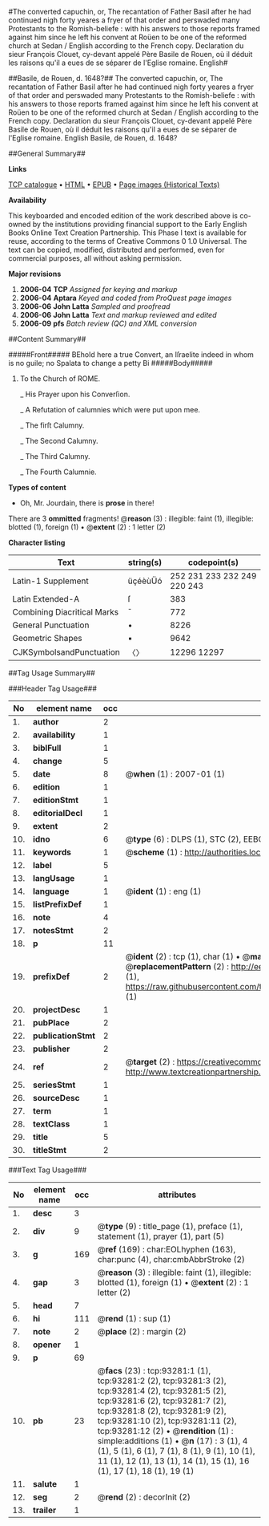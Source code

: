 #The converted capuchin, or, The recantation of Father Basil after he had continued nigh forty yeares a fryer of that order and perswaded many Protestants to the Romish-beliefe : with his answers to those reports framed against him since he left his convent at Roüen to be one of the reformed church at Sedan / English according to the French copy. Declaration du sieur François Clouet, cy-devant appelé Père Basile de Rouen, où il déduit les raisons qu'il a eues de se séparer de l'Eglise romaine. English#

##Basile, de Rouen, d. 1648?##
The converted capuchin, or, The recantation of Father Basil after he had continued nigh forty yeares a fryer of that order and perswaded many Protestants to the Romish-beliefe : with his answers to those reports framed against him since he left his convent at Roüen to be one of the reformed church at Sedan / English according to the French copy.
Declaration du sieur François Clouet, cy-devant appelé Père Basile de Rouen, où il déduit les raisons qu'il a eues de se séparer de l'Eglise romaine. English
Basile, de Rouen, d. 1648?

##General Summary##

**Links**

[TCP catalogue](http://www.ota.ox.ac.uk/tcp/)  • 
[HTML](http://tei.it.ox.ac.uk/tcp/Texts-HTML/free/A33/A33486.html)  • 
[EPUB](http://tei.it.ox.ac.uk/tcp/Texts-EPUB/free/A33/A33486.epub) • 
[Page images (Historical Texts)](https://data.historicaltexts.jisc.ac.uk/view?pubId=eebo-12747259e&pageId=eebo-12747259e-93281-1)

**Availability**

This keyboarded and encoded edition of the
	       work described above is co-owned by the institutions
	       providing financial support to the Early English Books
	       Online Text Creation Partnership. This Phase I text is
	       available for reuse, according to the terms of Creative
	       Commons 0 1.0 Universal. The text can be copied,
	       modified, distributed and performed, even for
	       commercial purposes, all without asking permission.

**Major revisions**

1. __2006-04__ __TCP__ *Assigned for keying and markup*
1. __2006-04__ __Aptara__ *Keyed and coded from ProQuest page images*
1. __2006-06__ __John Latta__ *Sampled and proofread*
1. __2006-06__ __John Latta__ *Text and markup reviewed and edited*
1. __2006-09__ __pfs__ *Batch review (QC) and XML conversion*

##Content Summary##

#####Front#####
BEhold here a true Convert, an Iſraelite
indeed in whom is no guile; no Spalata
to change a petty Bi
#####Body#####

1. To the Church of ROME.

    _ His Prayer upon his Converſion.

    _ A Refutation of calumnies which were
put upon mee.

    _ The firſt Calumny.

    _ The Second Calumny.

    _ The Third Calumny.

    _ The Fourth Calumnie.

**Types of content**

  * Oh, Mr. Jourdain, there is **prose** in there!

There are 3 **ommitted** fragments! 
 @__reason__ (3) : illegible: faint (1), illegible: blotted (1), foreign (1)  •  @__extent__ (2) : 1 letter (2)

**Character listing**


|Text|string(s)|codepoint(s)|
|---|---|---|
|Latin-1 Supplement|üçéèùÜó|252 231 233 232 249 220 243|
|Latin Extended-A|ſ|383|
|Combining             Diacritical Marks|̄|772|
|General Punctuation|•|8226|
|Geometric Shapes|▪|9642|
|CJKSymbolsandPunctuation|〈〉|12296 12297|

##Tag Usage Summary##

###Header Tag Usage###

|No|element name|occ|attributes|
|---|---|---|---|
|1.|__author__|2||
|2.|__availability__|1||
|3.|__biblFull__|1||
|4.|__change__|5||
|5.|__date__|8| @__when__ (1) : 2007-01 (1)|
|6.|__edition__|1||
|7.|__editionStmt__|1||
|8.|__editorialDecl__|1||
|9.|__extent__|2||
|10.|__idno__|6| @__type__ (6) : DLPS (1), STC (2), EEBO-CITATION (1), OCLC (1), VID (1)|
|11.|__keywords__|1| @__scheme__ (1) : http://authorities.loc.gov/ (1)|
|12.|__label__|5||
|13.|__langUsage__|1||
|14.|__language__|1| @__ident__ (1) : eng (1)|
|15.|__listPrefixDef__|1||
|16.|__note__|4||
|17.|__notesStmt__|2||
|18.|__p__|11||
|19.|__prefixDef__|2| @__ident__ (2) : tcp (1), char (1)  •  @__matchPattern__ (2) : ([0-9\-]+):([0-9IVX]+) (1), (.+) (1)  •  @__replacementPattern__ (2) : http://eebo.chadwyck.com/downloadtiff?vid=$1&page=$2 (1), https://raw.githubusercontent.com/textcreationpartnership/Texts/master/tcpchars.xml#$1 (1)|
|20.|__projectDesc__|1||
|21.|__pubPlace__|2||
|22.|__publicationStmt__|2||
|23.|__publisher__|2||
|24.|__ref__|2| @__target__ (2) : https://creativecommons.org/publicdomain/zero/1.0/ (1), http://www.textcreationpartnership.org/docs/. (1)|
|25.|__seriesStmt__|1||
|26.|__sourceDesc__|1||
|27.|__term__|1||
|28.|__textClass__|1||
|29.|__title__|5||
|30.|__titleStmt__|2||


###Text Tag Usage###

|No|element name|occ|attributes|
|---|---|---|---|
|1.|__desc__|3||
|2.|__div__|9| @__type__ (9) : title_page (1), preface (1), statement (1), prayer (1), part (5)|
|3.|__g__|169| @__ref__ (169) : char:EOLhyphen (163), char:punc (4), char:cmbAbbrStroke (2)|
|4.|__gap__|3| @__reason__ (3) : illegible: faint (1), illegible: blotted (1), foreign (1)  •  @__extent__ (2) : 1 letter (2)|
|5.|__head__|7||
|6.|__hi__|111| @__rend__ (1) : sup (1)|
|7.|__note__|2| @__place__ (2) : margin (2)|
|8.|__opener__|1||
|9.|__p__|69||
|10.|__pb__|23| @__facs__ (23) : tcp:93281:1 (1), tcp:93281:2 (2), tcp:93281:3 (2), tcp:93281:4 (2), tcp:93281:5 (2), tcp:93281:6 (2), tcp:93281:7 (2), tcp:93281:8 (2), tcp:93281:9 (2), tcp:93281:10 (2), tcp:93281:11 (2), tcp:93281:12 (2)  •  @__rendition__ (1) : simple:additions (1)  •  @__n__ (17) : 3 (1), 4 (1), 5 (1), 6 (1), 7 (1), 8 (1), 9 (1), 10 (1), 11 (1), 12 (1), 13 (1), 14 (1), 15 (1), 16 (1), 17 (1), 18 (1), 19 (1)|
|11.|__salute__|1||
|12.|__seg__|2| @__rend__ (2) : decorInit (2)|
|13.|__trailer__|1||
